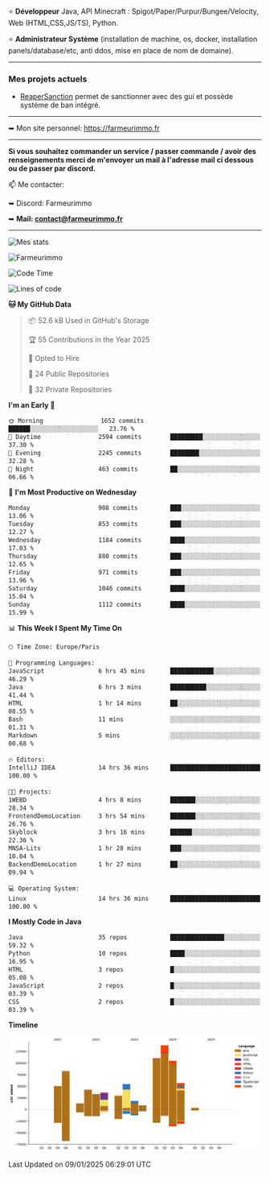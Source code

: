 ⭐ **Développeur** Java, API Minecraft : Spigot/Paper/Purpur/Bungee/Velocity, Web (HTML,CSS,JS/TS), Python.

⭐ **Administrateur Système** (installation de machine, os, docker, installation panels/database/etc, anti ddos, mise en place de nom de domaine).

---

### Mes projets actuels
- [ReaperSanction](https://www.spigotmc.org/resources/reapersanction.89580/) permet de sanctionner avec des gui et possède système de ban intégré.

---

➥ Mon site personnel: https://farmeurimmo.fr

---

**Si vous souhaitez commander un service / passer commande / avoir des renseignements merci de m'envoyer un mail à l'adresse mail ci dessous ou de passer par discord.**

📫 Me contacter:
 
   ➥ Discord: Farmeurimmo
   
   ➥ **Mail: contact@farmeurimmo.fr**

---

![Mes stats](https://github-readme-stats.farmeurimmo.fr/api?username=Farmeurimmo&count_private=true&show_icons=true&theme=radical)

<img src="https://komarev.com/ghpvc/?username=Farmeurimmo" alt="Farmeurimmo" />

<!--START_SECTION:waka-->
![Code Time](http://img.shields.io/badge/Code%20Time-1%2C753%20hrs%2013%20mins-blue)

![Lines of code](https://img.shields.io/badge/From%20Hello%20World%20I%27ve%20Written-784.6%20thousand%20lines%20of%20code-blue)

**🐱 My GitHub Data** 

> 📦 52.6 kB Used in GitHub's Storage 
 > 
> 🏆 55 Contributions in the Year 2025
 > 
> 💼 Opted to Hire
 > 
> 📜 24 Public Repositories 
 > 
> 🔑 32 Private Repositories 
 > 
**I'm an Early 🐤** 

```text
🌞 Morning                1652 commits        ██████░░░░░░░░░░░░░░░░░░░   23.76 % 
🌆 Daytime                2594 commits        █████████░░░░░░░░░░░░░░░░   37.30 % 
🌃 Evening                2245 commits        ████████░░░░░░░░░░░░░░░░░   32.28 % 
🌙 Night                  463 commits         ██░░░░░░░░░░░░░░░░░░░░░░░   06.66 % 
```
📅 **I'm Most Productive on Wednesday** 

```text
Monday                   908 commits         ███░░░░░░░░░░░░░░░░░░░░░░   13.06 % 
Tuesday                  853 commits         ███░░░░░░░░░░░░░░░░░░░░░░   12.27 % 
Wednesday                1184 commits        ████░░░░░░░░░░░░░░░░░░░░░   17.03 % 
Thursday                 880 commits         ███░░░░░░░░░░░░░░░░░░░░░░   12.65 % 
Friday                   971 commits         ███░░░░░░░░░░░░░░░░░░░░░░   13.96 % 
Saturday                 1046 commits        ████░░░░░░░░░░░░░░░░░░░░░   15.04 % 
Sunday                   1112 commits        ████░░░░░░░░░░░░░░░░░░░░░   15.99 % 
```


📊 **This Week I Spent My Time On** 

```text
🕑︎ Time Zone: Europe/Paris

💬 Programming Languages: 
JavaScript               6 hrs 45 mins       ████████████░░░░░░░░░░░░░   46.29 % 
Java                     6 hrs 3 mins        ██████████░░░░░░░░░░░░░░░   41.44 % 
HTML                     1 hr 14 mins        ██░░░░░░░░░░░░░░░░░░░░░░░   08.55 % 
Bash                     11 mins             ░░░░░░░░░░░░░░░░░░░░░░░░░   01.31 % 
Markdown                 5 mins              ░░░░░░░░░░░░░░░░░░░░░░░░░   00.68 % 

🔥 Editors: 
IntelliJ IDEA            14 hrs 36 mins      █████████████████████████   100.00 % 

🐱‍💻 Projects: 
1WEBD                    4 hrs 8 mins        ███████░░░░░░░░░░░░░░░░░░   28.34 % 
FrontendDemoLocation     3 hrs 54 mins       ███████░░░░░░░░░░░░░░░░░░   26.76 % 
Skyblock                 3 hrs 16 mins       ██████░░░░░░░░░░░░░░░░░░░   22.36 % 
MNSA-Lits                1 hr 28 mins        ███░░░░░░░░░░░░░░░░░░░░░░   10.04 % 
BackendDemoLocation      1 hr 27 mins        ██░░░░░░░░░░░░░░░░░░░░░░░   09.94 % 

💻 Operating System: 
Linux                    14 hrs 36 mins      █████████████████████████   100.00 % 
```

**I Mostly Code in Java** 

```text
Java                     35 repos            ███████████████░░░░░░░░░░   59.32 % 
Python                   10 repos            ████░░░░░░░░░░░░░░░░░░░░░   16.95 % 
HTML                     3 repos             █░░░░░░░░░░░░░░░░░░░░░░░░   05.08 % 
JavaScript               2 repos             █░░░░░░░░░░░░░░░░░░░░░░░░   03.39 % 
CSS                      2 repos             █░░░░░░░░░░░░░░░░░░░░░░░░   03.39 % 
```



**Timeline**

![Lines of Code chart](https://raw.githubusercontent.com/Farmeurimmo/Farmeurimmo/main/assets/bar_graph.png)


 Last Updated on 09/01/2025 06:29:01 UTC
<!--END_SECTION:waka-->
